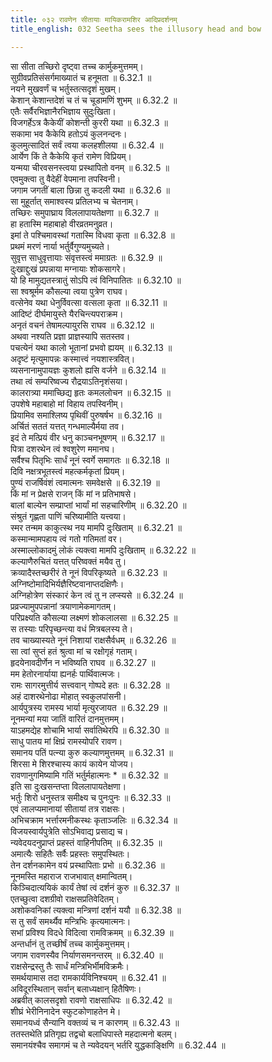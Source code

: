 ```yaml
---
title: ०३२ रावणेन सीतायाः मायिकरामशिर आदिप्रदर्शनम्
title_english: 032 Seetha sees the illusory head and bow

---
```



सा सीता तच्छिरो दृष्ट्वा तच्च कार्मुकमुत्तमम्।  
सुग्रीवप्रतिसंसर्गमाख्यातं च हनूमता ॥ 6.32.1 ॥   
नयने मुखवर्णं च भर्तुस्तत्सदृशं मुखम्।  
केशान् केशान्तदेशं च तं च चूडामणिं शुभम् ॥ 6.32.2 ॥   
एतैः सर्वैरभिज्ञानैरभिज्ञाय सुदुःखिता।  
विजगर्हेऽत्र कैकेयीं कोशन्ती कुररी यथा ॥ 6.32.3 ॥   
सकामा भव कैकेयि हतोऽयं कुलनन्दनः।  
कुलमुत्सादितं सर्वं त्वया कलहशीलया ॥ 6.32.4 ॥   
आर्येण किं ते कैकेयि कृतं रामेण विप्रियम्।  
यन्मया चीरवसनस्त्वया प्रस्थापितो वनम् ॥ 6.32.5 ॥   
एवमुक्त्वा तु वैदेहीं वेपमाना तपस्विनी।  
जगाम जगतीं बाला छिन्ना तु कदली यथा ॥ 6.32.6 ॥   
सा मुहूर्तात् समाश्वस्य प्रतिलभ्य च चेतनाम्।  
तच्छिरः समुपाघ्राय विललापायतेक्षणा ॥ 6.32.7 ॥   
हा हतास्मि महाबाहो वीरव्रतमनुव्रत।  
इमां ते पश्चिमावस्थां गतास्मि विधवा कृता ॥ 6.32.8 ॥   
प्रथमं मरणं नार्या भर्तुर्वैगुण्यमुच्यते।  
सुवृत्त साधुवृत्तायाः संवृत्तस्त्वं ममाग्रतः ॥ 6.32.9 ॥   
दुःखाद्दुःखं प्रपन्नाया मग्नायाः शोकसागरे।  
यो हि मामुद्यतस्त्रातुं सोऽपि त्वं विनिपातितः ॥ 6.32.10 ॥   
सा श्वश्रूर्मम कौसल्या त्वया पुत्रेण राघव।  
वत्सेनेव यथा धेनुर्विवत्सा वत्सला कृता ॥ 6.32.11 ॥   
आदिष्टं दीर्घमायुस्ते यैरचिन्त्यपराक्रम।  
अनृतं वचनं तेषामल्पायुरसि राघव ॥ 6.32.12 ॥   
अथवा नश्यति प्रज्ञा प्राज्ञस्यापि सतस्तव।  
पचत्येनं यथा कालो भूतानां प्रभवो ह्ययम् ॥ 6.32.13 ॥   
अदृष्टं मृत्युमापन्नः कस्मात्त्वं नयशास्त्रवित्।  
व्यसनानामुपायज्ञः कुशलो ह्यसि वर्जने ॥ 6.32.14 ॥   
तथा त्वं सम्परिष्वज्य रौद्रयाऽतिनृशंसया।  
कालरात्र्या ममाच्छिद्य हृतः कमललोचन ॥ 6.32.15 ॥   
उपशेषे महाबाहो मां विहाय तपस्विनीम्।  
प्रियामिव समाश्लिष्य पृथिवीं पुरुषर्षभ ॥ 6.32.16 ॥   
अर्चितं सततं यत्तत् गन्धमाल्यैर्मया तव।  
इदं ते मत्प्रियं वीर धनु काञ्चनभूषणम् ॥ 6.32.17 ॥   
पित्रा दशरथेन त्वं श्वशुरेण ममानघ।  
सर्वैश्च पितृभिः सार्धं नूनं स्वर्गे समागतः ॥ 6.32.18 ॥   
दिवि नक्षत्रभूतस्त्वं महत्कर्मकृतां प्रियम्।  
पुण्यं राजर्षिवंशं त्वमात्मनः समवेक्षसे ॥ 6.32.19 ॥   
किं मां न प्रेक्षसे राजन् किं मां न प्रतिभाषसे।  
बालां बाल्येन सम्प्राप्तां भार्यां मां सहचारिणीम् ॥ 6.32.20 ॥   
संश्रुतं गृह्णता पाणिं चरिष्यामीति यत्त्वया।  
स्मर तन्मम काकुत्स्थ नय मामपि दुःखिताम् ॥ 6.32.21 ॥   
कस्मान्मामपहाय त्वं गतो गतिमतां वर।  
अस्माल्लोकादमुं लोकं त्यक्त्वा मामपि दुःखिताम् ॥ 6.32.22 ॥   
कल्याणैरुचितं यत्तत् परिष्वक्तं मयैव तु।  
क्रव्यादैस्तच्छरीरं ते नूनं विपरिकृष्यते ॥ 6.32.23 ॥   
अग्निष्टोमादिभिर्यज्ञैरिष्टवानाप्तदक्षिणैः।  
अग्निहोत्रेण संस्कारं केन त्वं तु न लप्स्यसे ॥ 6.32.24 ॥   
प्रव्रज्यामुपपन्नानां त्रयाणामेकमागतम्।  
परिप्रक्ष्यति कौसल्या लक्ष्मणं शोकलालसा ॥ 6.32.25 ॥   
स तस्याः परिपृच्छन्त्या वधं मित्रबलस्य ते।  
तव चाख्यास्यते नूनं निशायां राक्षसैर्वधम् ॥ 6.32.26 ॥   
सा त्वां सुप्तं हतं श्रुत्वा मां च रक्षोगृहं गताम्।  
हृदयेनावदीर्णेन न भविष्यति राघव ॥ 6.32.27 ॥   
मम हेतोरनार्याया ह्यनर्हः पार्थिवात्मजः।  
रामः सागरमुत्तीर्य सत्त्ववान् गोष्पदे हतः ॥ 6.32.28 ॥   
अहं दाशरथेनोढा मोहात् स्वकुलपांसनी।  
आर्यपुत्रस्य रामस्य भार्या मृत्युरजायत ॥ 6.32.29 ॥   
नूनमन्यां मया जातिं वारितं दानमुत्तमम्।  
याऽहमद्येह शोचामि भार्या सर्वातिथेरपि ॥ 6.32.30 ॥   
साधु पातय मां क्षिप्रं रामस्योपरि रावण।  
समानय पतिं पत्न्या कुरु कल्याणमुत्तमम् ॥ 6.32.31 ॥   
शिरसा मे शिरश्चास्य कायं कायेन योजय।  
रावणानुगमिष्यामि गतिं भर्तुर्महात्मनः * ॥ 6.32.32 ॥   
इति सा दुःखसन्तप्ता विललापायतेक्षणा।  
भर्तुः शिरो धनुस्तत्र समीक्ष्य च पुनःपुनः ॥ 6.32.33 ॥   
एवं लालप्यमानायां सीतायां तत्र राक्षसः।  
अभिचक्राम भर्त्तारमनीकस्थः कृताञ्जलिः ॥ 6.32.34 ॥   
विजयस्वार्यपुत्रेति सोऽभिवाद्य प्रसाद्य च।  
न्यवेदयदनुप्राप्तं प्रहस्तं वाहिनीपतिम् ॥ 6.32.35 ॥   
अमात्यैः सहितैः सर्वैः प्रहस्तः समुपस्थितः।  
तेन दर्शनकामेन वयं प्रस्थापिताः प्रभो ॥ 6.32.36 ॥   
नूनमस्ति महाराज राजभावात् क्षमान्वितम्।  
किञ्चिदात्ययिकं कार्यं तेषां त्वं दर्शनं कुरु ॥ 6.32.37 ॥   
एतच्छुत्वा दशग्रीवो राक्षसप्रतिवेदितम्।  
अशोकवनिकां त्यक्त्वा मन्त्रिणां दर्शनं ययौ ॥ 6.32.38 ॥   
स तु सर्वं समर्थ्यैव मन्त्रिभिः कृत्यमात्मनः।  
सभां प्रविश्य विदधे विदित्वा रामविक्रमम् ॥ 6.32.39 ॥   
अन्तर्धानं तु तच्छीर्षं तच्च कार्मुकमुत्तमम्।  
जगाम रावणस्यैव निर्याणसमनन्तरम् ॥ 6.32.40 ॥   
राक्षसेन्द्रस्तु तैः सार्धं मन्त्रिभिर्भीमविक्रमैः।  
समर्थयामास तदा रामकार्यविनिश्चयम् ॥ 6.32.41 ॥   
अविदूरस्थितान् सर्वान् बलाध्यक्षान् हितैषिणः।  
अब्रवीत् कालसदृशो रावणो राक्षसाधिपः ॥ 6.32.42 ॥   
शीघ्रं भेरीनिनादेन स्फुटकोणाहतेन मे।  
समानयध्वं सैन्यानि वक्तव्यं च न कारणम् ॥ 6.32.43 ॥   
ततस्तथेति प्रतिगृह्य तद्वचो बलाधिपास्ते महदात्मनो बलम्।  
समानयंश्चैव समागमं च ते न्यवेदयन् भर्तरि युद्धकाङ्क्षिणि ॥ 6.32.44 ॥   